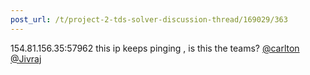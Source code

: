 ```yaml
---
post_url: /t/project-2-tds-solver-discussion-thread/169029/363
---
```

154.81.156.35:57962 this ip keeps pinging , is this the teams? [@carlton](/u/carlton) [@Jivraj](/u/jivraj)
